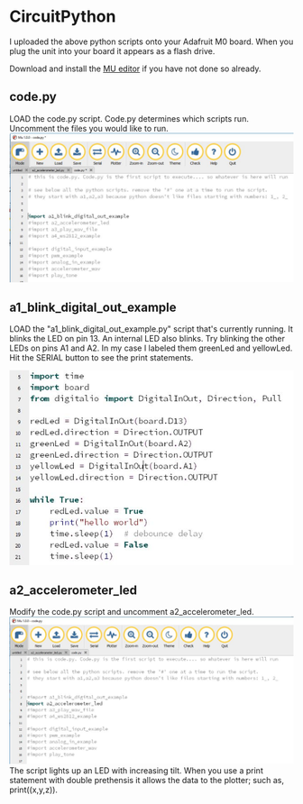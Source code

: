 # CircuitPython

I uploaded the above python scripts onto your Adafruit M0 board. When you plug the unit into your board it appears as a flash drive.

Download and install the [MU editor](https://learn.adafruit.com/welcome-to-circuitpython/installing-mu-editor) if you have not done so already.


## code.py
LOAD the code.py script. Code.py determines which scripts run. Uncomment the files you would like to run.
![](https://github.com/hydronics2/Circuitpython_February_2019/blob/master/programming/pics/code2.py.jpg)


## a1_blink_digital_out_example
LOAD the "a1_blink_digital_out_example.py" script that's currently running. It blinks the LED on pin 13. An internal LED also blinks. Try blinking the other LEDs on pins A1 and A2. In my case I labeled them greenLed and yellowLed. Hit the SERIAL button to see the print statements.

![](https://github.com/hydronics2/Circuitpython_February_2019/blob/master/programming/pics/a1_blink.JPG)


## a2_accelerometer_led
Modify the code.py script and uncomment a2_accelerometer_led.
![](https://github.com/hydronics2/Circuitpython_February_2019/blob/master/programming/pics/a2_accelerometer_code.JPG)
The script lights up an LED with increasing tilt.
When you use a print statement with double prethensis it allows the data to the plotter; such as, print((x,y,z)).




